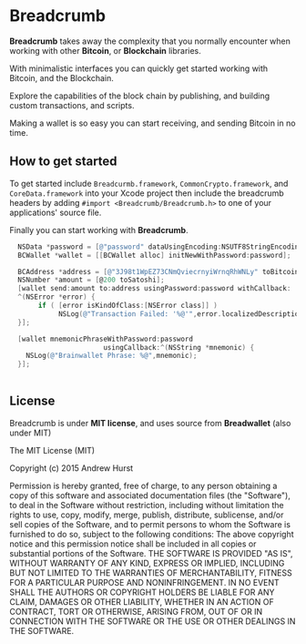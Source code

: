 # Breadcrumb

**Breadcrumb** takes away the complexity that you normally encounter when working with other **Bitcoin**, or **Blockchain** libraries. 

With minimalistic interfaces you can quickly get started working with Bitcoin, and the Blockchain.

Explore the capabilities of the block chain by publishing, and building custom transactions, and scripts.

Making a wallet is so easy you can start receiving, and sending Bitcoin in no time.

## How to get started

To get started include `Breadcurmb.framework`, `CommonCrypto.framework`, and `CoreData.framework` into your Xcode project then include the breadcrumb headers by adding `#import <Breadcrumb/Breadcrumb.h>` to one of your applications' source file.


Finally you can start working with **Breadcrumb**.

```Objective-C
  NSData *password = [@"password" dataUsingEncoding:NSUTF8StringEncoding];
  BCWallet *wallet = [[BCWallet alloc] initNewWithPassword:password];

  BCAddress *address = [@"3J98t1WpEZ73CNmQviecrnyiWrnqRhWNLy" toBitcoinAddress];
  NSNumber *amount = [@200 toSatoshi];
  [wallet send:amount to:address usingPassword:password withCallback:
  ^(NSError *error) { 
       if ( [error isKindOfClass:[NSError class]] )
       		NSLog(@"Transaction Failed: '%@'",error.localizedDescription); 
  }];

  [wallet mnemonicPhraseWithPassword:password
                       usingCallback:^(NSString *mnemonic) { 
  	NSLog(@"Brainwallet Phrase: %@",mnemonic);
  }];
                       
```



## License
Breadcrumb is under **MIT license**, and uses source from **Breadwallet** (also under MIT) 


The MIT License (MIT)

Copyright (c) 2015 Andrew Hurst

Permission is hereby granted, free of charge, to any person obtaining a copy
of this software and associated documentation files (the "Software"), to deal
in the Software without restriction, including without limitation the rights
to use, copy, modify, merge, publish, distribute, sublicense, and/or sell
copies of the Software, and to permit persons to whom the Software is
furnished to do so, subject to the following conditions:
The above copyright notice and this permission notice shall be included in all
copies or substantial portions of the Software.
THE SOFTWARE IS PROVIDED "AS IS", WITHOUT WARRANTY OF ANY KIND, EXPRESS OR
IMPLIED, INCLUDING BUT NOT LIMITED TO THE WARRANTIES OF MERCHANTABILITY,
FITNESS FOR A PARTICULAR PURPOSE AND NONINFRINGEMENT. IN NO EVENT SHALL THE
AUTHORS OR COPYRIGHT HOLDERS BE LIABLE FOR ANY CLAIM, DAMAGES OR OTHER
LIABILITY, WHETHER IN AN ACTION OF CONTRACT, TORT OR OTHERWISE, ARISING FROM,
OUT OF OR IN CONNECTION WITH THE SOFTWARE OR THE USE OR OTHER DEALINGS IN THE
SOFTWARE.